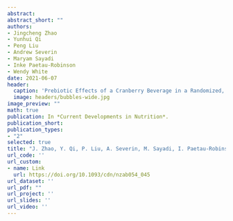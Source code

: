 ```yaml
---
abstract: 
abstract_short: ""
authors:
- Jingcheng Zhao
- Yunhui Qi
- Peng Liu
- Andrew Severin
- Maryam Sayadi
- Inke Paetau-Robinson
- Wendy White
date: 2021-06-07
header:
  caption: 'Prebiotic Effects of a Cranberry Beverage in a Randomized, Placebo-Controlled, Crossover Clinical Trial'
  image: headers/bubbles-wide.jpg
image_preview: ""
math: true
publication: In *Current Developments in Nutrition*.
publication_short:
publication_types:
- "2"
selected: true
title: "J. Zhao, Y. Qi, P. Liu, A. Severin, M. Sayadi, I. Paetau-Robinson, W.S. White, (2021). Prebiotic Effects of a Cranberry Beverage in a Randomized, Placebo-Controlled, Crossover Clinical Trial. Current Developments in Nutrition, 5(2), 1190."
url_code: ''
url_custom:
- name: Link
  url: https://doi.org/10.1093/cdn/nzab054_045
url_dataset: ''
url_pdf: ""
url_project: ''
url_slides: ''
url_video: ''
---
```


